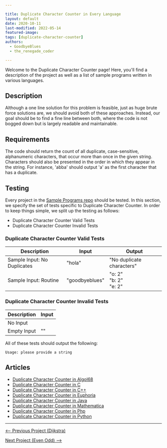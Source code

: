 ```yaml
---

title: Duplicate Character Counter in Every Language
layout: default
date: 2020-10-11
last-modified: 2022-05-14
featured-image: 
tags: [duplicate-character-counter]
authors:
  - GoodbyeBlues
  - the_renegade_coder

---
```


Welcome to the Duplicate Character Counter page! Here, you'll find a description of the project as well as a list of sample programs written in various languages.

## Description

Although a one line solution for this problem is feasible, just as 
huge brute force solutions are, we should avoid both of these 
approaches. Instead, our goal should be to find a fine line between 
both, where the code is not bogged down but is largely readable and 
maintainable.


## Requirements

The code should return the count of all duplicate, case-sensitive, 
alphanumeric characters, that occur more than once in the given string. 
Characters should also be presented in the order in which they appear 
in the string. For instance, 'abba' should output 'a' as the first character 
that has a duplicate.


## Testing

Every project in the [Sample Programs repo](https://github.com/TheRenegadeCoder/sample-programs) should be tested.
In this section, we specify the set of tests specific to Duplicate Character Counter.
In order to keep things simple, we split up the testing as follows:

- Duplicate Character Counter Valid Tests
- Duplicate Character Counter Invalid Tests

### Duplicate Character Counter Valid Tests

| Description | Input | Output |
| ----------- | ----- | ------ |
| Sample Input: No Duplicates | "hola" | "No duplicate characters" |
| Sample Input: Routine | "goodbyeblues" | "o: 2"<br>"b: 2"<br>"e: 2" |

### Duplicate Character Counter Invalid Tests

| Description | Input |
| ----------- | ----- |
| No Input |  |
| Empty Input | "" |

All of these tests should output the following:

```
Usage: please provide a string
```


## Articles

- [Duplicate Character Counter in Algol68](https://sampleprograms.io/projects/duplicate-character-counter/algol68)
- [Duplicate Character Counter in C](https://sampleprograms.io/projects/duplicate-character-counter/c)
- [Duplicate Character Counter in C++](https://sampleprograms.io/projects/duplicate-character-counter/c-plus-plus)
- [Duplicate Character Counter in Euphoria](https://sampleprograms.io/projects/duplicate-character-counter/euphoria)
- [Duplicate Character Counter in Java](https://sampleprograms.io/projects/duplicate-character-counter/java)
- [Duplicate Character Counter in Mathematica](https://sampleprograms.io/projects/duplicate-character-counter/mathematica)
- [Duplicate Character Counter in Php](https://sampleprograms.io/projects/duplicate-character-counter/php)
- [Duplicate Character Counter in Python](https://sampleprograms.io/projects/duplicate-character-counter/python)

***

<nav class="project-nav">

<div id="prev" markdown="1">

[<-- Previous Project (Dijkstra)](https://sampleprograms.io/projects/dijkstra)

</div>

<div id="next" markdown="1">

[Next Project (Even Odd) -->](https://sampleprograms.io/projects/even-odd)

</div>

</nav>